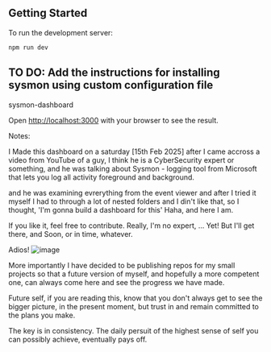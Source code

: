 ## Getting Started

To run the development server:

```bash
npm run dev
```
## TO DO: Add the instructions for installing sysmon using custom configuration file

sysmon-dashboard

Open [http://localhost:3000](http://localhost:3000) with your browser to see the result.

Notes:

I Made this dashboard on a saturday [15th Feb 2025] after I came accross a video from YouTube of a guy,
I think he is a CyberSecurity expert or something, and he was talking about Sysmon - logging tool from Microsoft that lets you log all activity
foreground and background.

and he was examining evrerything from the event viewer and after I tried it myself I had to through a lot of nested folders
and I din't like that, so I thought, 'I'm gonna build a dashboard for this' Haha, and here I am.

If you like it, feel free to contribute. Really, I'm no expert, ... Yet! But I'll get there, and Soon, or in time, whatever.

Adios!
![image](https://github.com/user-attachments/assets/89999c23-4744-4b10-8a09-3e7d1d9e446b)

More importantly I have decided to be publishing repos for my small projects so that a future version of myself, and hopefully a more competent one, 
can always come here and see the progress we have made.

Future self, if you are reading this, know that you don't always get to see the bigger picture, in the present moment, but trust in and remain
committed to the plans you make.

The key is in consistency. The daily persuit of the highest sense of self you can possibly achieve, eventually pays off.
